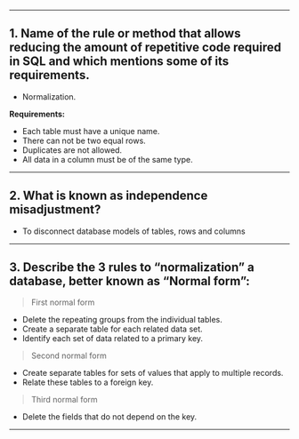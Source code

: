 
***
## 1. Name of the rule or method that allows reducing the amount of repetitive code required in SQL and which mentions some of its requirements.

- Normalization.

 **Requirements:**
- Each table must have a unique name.
- There can not be two equal rows.
- Duplicates are not allowed.
- All data in a column must be of the same type.

***
## 2. **What is known as independence misadjustment?**
- To disconnect database models of tables, rows and columns
 
***
## 3. Describe the 3 rules to “normalization” a database, better known as “Normal form”:
> First normal form
- Delete the repeating groups from the individual tables.
- Create a separate table for each related data set.
- Identify each set of data related to a primary key.
> Second normal form
- Create separate tables for sets of values that apply to multiple records.
- Relate these tables to a foreign key.
> Third normal form
- Delete the fields that do not depend on the key.
***
